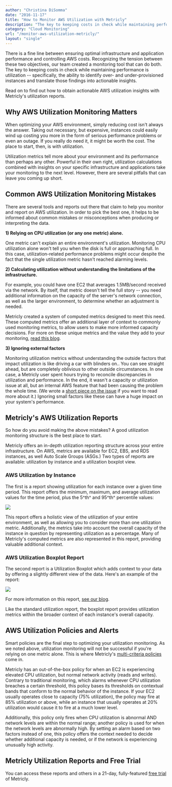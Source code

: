 ```yaml
---
author: "Christina DiSomma"
date: "2016-11-17"
title: "How to Monitor AWS Utilization with Metricly"
description: "The key to keeping costs in check while maintaining performance is utilization: specifically, the ability to identify over- and under-provisioned instances."
category: "Cloud Monitoring"
url: "/monitor-aws-utilization-metricly/"
layout: "single"
---
```



There is a fine line between ensuring optimal infrastructure and application performance and controlling AWS costs. Recognizing the tension between these two objectives, our team created a monitoring tool that can do both. The key to keeping costs in check while maintaining performance is utilization -- specifically, the ability to identify over- and under-provisioned instances and translate those findings into actionable insights.

Read on to find out how to obtain actionable AWS utilization insights with Metricly's utilization reports.

Why AWS Utilization Monitoring Matters
--------------------------------------

When optimizing your AWS environment, simply reducing cost isn't always the answer. Taking out necessary, but expensive, instances could easily wind up costing you more in the form of serious performance problems or even an outage. If you really do need it, it might be worth the cost. The place to start, then, is with utilization.

Utilization metrics tell more about your environment and its performance than perhaps any other. Powerful in their own right, utilization calculations combined with insights on your specific infrastructure and applications take your monitoring to the next level. However, there are several pitfalls that can leave you coming up short.

Common AWS Utilization Monitoring Mistakes
------------------------------------------

There are several tools and reports out there that claim to help you monitor and report on AWS utilization. In order to pick the best one, it helps to be informed about common mistakes or misconceptions when producing or interpreting the data.

**1) Relying on CPU utilization (or any one metric) alone.**

One metric can't explain an entire environment's utilization. Monitoring CPU utilization alone won't tell you when the disk is full or approaching full. In this case, utilization-related performance problems might occur despite the fact that the single utilization metric hasn't reached alarming levels.

**2) Calculating utilization without understanding the limitations of the infrastructure.**

For example, you could have one EC2 that averages 1.5MB/second received via the network. By itself, that metric doesn't tell the full story -- you need additional information on the capacity of the server's network connection, as well as the larger environment, to determine whether an adjustment is needed.

Metricly created a system of computed metrics designed to meet this need. These computed metrics offer an additional layer of context to commonly used monitoring metrics, to allow users to make more informed capacity decisions. For more on these unique metrics and the value they add to your monitoring, [read this blog](/the-power-of-computed-metrics).

**3) Ignoring external factors**

Monitoring utilization metrics without understanding the outside factors that impact utilization is like driving a car with blinders on.. You can see straight ahead, but are completely oblivious to other outside circumstances. In one case, a Metricly user spent hours trying to reconcile discrepancies in utilization and performance. In the end, it wasn't a capacity or utilization issue at all, but an internal AWS feature that had been causing the problem the whole time. (We wrote a [short piece on the issue](/subtleties-ec2-cpu-utilization) if you want to read more about it.) Ignoring small factors like these can have a huge impact on your system's performance.

Metricly's AWS Utilization Reports
-----------------------------------

So how do you avoid making the above mistakes? A good utilization monitoring structure is the best place to start.

Metricly offers an in-depth utilization reporting structure across your entire infrastructure. On AWS, metrics are available for EC2, EBS, and RDS instances, as well Auto Scale Groups (ASGs.) Two types of reports are available: utilization by instance and a utilization boxplot view.

### AWS Utilization by Instance

The first is a report showing utilization for each instance over a given time period. This report offers the minimum, maximum, and average utilization values for the time period, plus the 5^th^ and 95^th^ percentile values:

![](https://s3-us-west-2.amazonaws.com/com-netuitive-app-usw2-public/wp-content/uploads/2016/11/UtilizationReport1Edited-1024x507.png)

This report offers a holistic view of the utilization of your entire environment, as well as allowing you to consider more than one utilization metric. Additionally, the metrics take into account the overall capacity of the instance in question by representing utilization as a percentage. Many of Metricly's computed metrics are also represented in this report, providing valuable additional context.

### AWS Utilization Boxplot Report

The second report is a Utilization Boxplot which adds context to your data by offering a slightly different view of the data. Here's an example of the report:

![](https://s3-us-west-2.amazonaws.com/com-netuitive-app-usw2-public/wp-content/uploads/2016/11/UtilizationReport2Edited-1024x529.png)

For more information on this report, [see our blog](/capacity-utilization-with-box-and-whisker-plots-is-the-cats-meow).

Like the standard utilization report, the boxplot report provides utilization metrics within the broader context of each instance's overall capacity.

AWS Utilization Policies and Alerts
-----------------------------------

Smart policies are the final step to optimizing your utilization monitoring. As we noted above, utilization monitoring will not be successful if you're relying on one metric alone. This is where Metricly's [multi-criteria policies](/reduce-alert-multi-criteria-policies) come in.

Metricly has an out-of-the-box policy for when an EC2 is experiencing elevated CPU utilization, but normal network activity (reads and writes). Contrary to traditional monitoring, which alarms whenever CPU utilization breaches a certain threshold, this policy bases its thresholds on contextual bands that conform to the normal behavior of the instance. If your EC2 usually operates close to capacity (75% utilization), the policy may fire at 85% utilization or above, while an instance that usually operates at 20% utilization would cause it to fire at a much lower level.

Additionally, this policy only fires when CPU utilization is abnormal AND network levels are within the normal range; another policy is used for when the network levels are abnormally high. By setting an alarm based on two factors instead of one, this policy offers the context needed to decide whether additional capacity is needed, or if the network is experiencing unusually high activity.

Metricly Utilization Reports and Free Trial
--------------------------------------------

You can access these reports and others in a 21-day, fully-featured [free trial](/signup) of Metricly.
